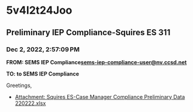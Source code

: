 # 5v4I2t24Joo
## Preliminary IEP Compliance-Squires ES 311
### Dec 2, 2022, 2:57:09 PM
**FROM: SEMS IEP Compliance<sems-iep-compliance-user@nv.ccsd.net>**

**TO: to SEMS IEP Compliance**


Greetings, 





* [Attachment: Squires ES-Case Manager Compliance Preliminary Data 220222.xlsx](5v4I2t24Joo-attachment-1.xlsx)
